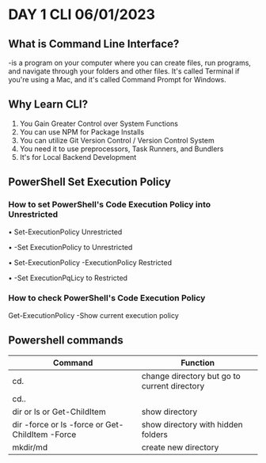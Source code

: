 # DAY 1 CLI 06/01/2023

## What is Command Line Interface?
-is a program on your computer where you can create
files, run programs, and navigate through your folders and other files. It's called Terminal if you're using a Mac, and it's called Command Prompt for Windows.

## Why Learn CLI?
1. You Gain Greater Control over System Functions
2. You can use NPM for Package Installs
3. You can utilize Git Version Control / Version Control System
4. You need it to use preprocessors, Task Runners, and Bundlers
5. It's for Local Backend Development

## PowerShell Set Execution Policy
### How to set PowerShell's Code Execution Policy into Unrestricted
• Set-ExecutionPolicy Unrestricted

• -Set ExecutionPolicy to Unrestricted

• Set-ExecutionPoIicy -ExecutionPolicy Restricted

• -Set ExecutionPqLicy to Restricted

### How to check PowerShell's Code Execution Policy
Get-ExecutionPolicy
-Show current execution policy

## Powershell commands

Command | Function
------- | -------
cd.     | change directory but go to current directory
cd..    | 
dir or ls or Get-ChildItem | show directory
dir -force or ls -force or Get-ChildItem -Force | show directory with hidden folders
mkdir/md <folder name> | create new directory

